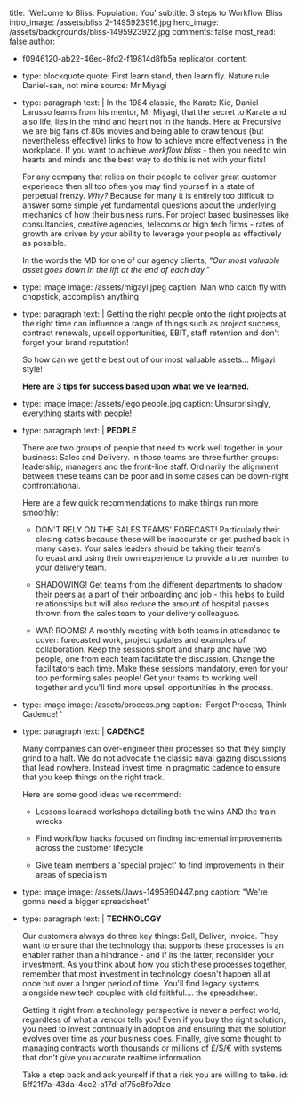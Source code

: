 title: 'Welcome to Bliss. Population: You'
subtitle: 3 steps to Workflow Bliss
intro_image: /assets/bliss 2-1495923916.jpg
hero_image: /assets/backgrounds/bliss-1495923922.jpg
comments: false
most_read: false
author:
  - f0946120-ab22-46ec-8fd2-f19814d8fb5a
replicator_content:
  - 
    type: blockquote
    quote: First learn stand, then learn fly. Nature rule Daniel-san, not mine
    source: Mr Miyagi
  - 
    type: paragraph
    text: |
      In the 1984 classic, the Karate Kid, Daniel Larusso learns from his mentor, Mr Miyagi, that the secret to Karate and also life, lies in the mind and heart not in the hands. Here at Precursive we are big fans of 80s movies and being able to draw tenous (but nevertheless effective) links to how to achieve more effectiveness in the workplace. If you want to achieve *workflow bliss* - then you need to win hearts and minds and the best way to do this is not with your fists!
      
      For any company that relies on their people to deliver great customer experience then all too often you may find yourself in a state of perpetual frenzy. *Why?* Because for many it is entirely too difficult to answer some simple yet fundamental questions about the underlying mechanics of how their business runs. For project based businesses like consultancies, creative agencies, telecoms or high tech firms - rates of growth are driven by your ability to leverage your people as effectively as possible.
      
      In the words the MD for one of our agency clients, *"Our most valuable asset goes down in the lift at the end of each day."*
  - 
    type: image
    image: /assets/migayi.jpeg
    caption: Man who catch fly with chopstick, accomplish anything
  - 
    type: paragraph
    text: |
      Getting the right people onto the right projects at the right time can influence a range of things such as project success, contract renewals, upsell opportunities, EBIT, staff retention and don't forget your brand reputation!
      
      So how can we get the best out of our most valuable assets... Migayi style!
      
      **Here are 3 tips for success based upon what we've learned.**
  - 
    type: image
    image: /assets/lego people.jpg
    caption: Unsurprisingly, everything starts with people!
  - 
    type: paragraph
    text: |
      **PEOPLE**
      
      There are two groups of people that need to work well together in your business: Sales and Delivery.
      In those teams are three further groups: leadership, managers and the front-line staff. Ordinarily the alignment between these teams can be poor and in some cases can be down-right confrontational.
      
      Here are a few quick recommendations to make things run more smoothly:
      
      + DON'T RELY ON THE SALES TEAMS' FORECAST! Particularly their closing dates because these will be inaccurate or get pushed back in many cases. Your sales leaders should be taking their team's forecast and using their own experience to provide a truer number to your delivery team.
      
      + SHADOWING! Get teams from the different departments to shadow their peers as a part of their onboarding and job - this helps to build relationships but will also reduce the amount of hospital passes thrown from the sales team to your delivery colleagues.
      
      + WAR ROOMS! A monthly meeting with both teams in attendance to cover: forecasted work, project updates and examples of collaboration. Keep the sessions short and sharp and have two people, one from each team facilitate the discussion. Change the facilitators each time. Make these sessions mandatory, even for your top performing sales people! Get your teams to working well together and you'll find more upsell opportunities in the process.
  - 
    type: image
    image: /assets/process.png
    caption: 'Forget Process, Think Cadence! '
  - 
    type: paragraph
    text: |
      **CADENCE**
      
      Many companies can over-engineer their processes so that they simply grind to a halt. We do not advocate the classic naval gazing discussions that lead nowhere. Instead invest time in pragmatic cadence to ensure that you keep things on the right track.
      
      Here are some good ideas we recommend:
      
      + Lessons learned workshops detailing both the wins AND the train wrecks
      
      + Find workflow hacks focused on finding incremental improvements across the customer lifecycle
      
      + Give team members a 'special project' to find improvements in their areas of specialism
  - 
    type: image
    image: /assets/Jaws-1495990447.png
    caption: "We're gonna need a bigger spreadsheet"
  - 
    type: paragraph
    text: |
      **TECHNOLOGY**
      
      Our customers always do three key things: Sell, Deliver, Invoice. They want to ensure that the technology that supports these processes is an enabler rather than a hindrance - and if its the latter, reconsider your investment. As you think about how you stich these processes together, remember that most investment in technology doesn't happen all at once but over a longer period of time. You'll find legacy systems alongside new tech coupled with old faithful.... the spreadsheet.
      
      Getting it right from a technology perspective is never a perfect world, regardless of what a vendor tells you! Even if you buy the right solution, you need to invest continually in adoption and ensuring that the solution evolves over time as your business does. Finally, give some thought to managing contracts worth thousands or millions of £/$/€ with systems that don't give you accurate realtime information.
      
      Take a step back and ask yourself if that a risk you are willing to take.
id: 5ff21f7a-43da-4cc2-a17d-af75c8fb7dae
